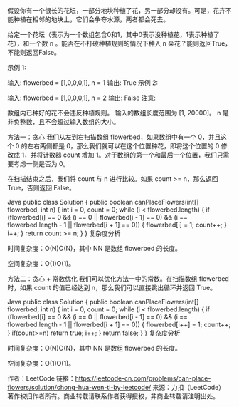 假设你有一个很长的花坛，一部分地块种植了花，另一部分却没有。可是，花卉不能种植在相邻的地块上，它们会争夺水源，两者都会死去。

给定一个花坛（表示为一个数组包含0和1，其中0表示没种植花，1表示种植了花），和一个数 n 。能否在不打破种植规则的情况下种入 n 朵花？能则返回True，不能则返回False。

示例 1:

输入: flowerbed = [1,0,0,0,1], n = 1
输出: True
示例 2:

输入: flowerbed = [1,0,0,0,1], n = 2
输出: False
注意:

数组内已种好的花不会违反种植规则。
输入的数组长度范围为 [1, 20000]。
n 是非负整数，且不会超过输入数组的大小。


方法一：贪心
我们从左到右扫描数组 flowerbed，如果数组中有一个 0，并且这个 0 的左右两侧都是 0，那么我们就可以在这个位置种花，即将这个位置的 0 修改成 1，并将计数器 count 增加 1。对于数组的第一个和最后一个位置，我们只需要考虑一侧是否为 0。

在扫描结束之后，我们将 count 与 n 进行比较。如果 count >= n，那么返回 True，否则返回 False。

Java
public class Solution {
    public boolean canPlaceFlowers(int[] flowerbed, int n) {
        int i = 0, count = 0;
        while (i < flowerbed.length) {
            if (flowerbed[i] == 0 && (i == 0 || flowerbed[i - 1] == 0) && (i == flowerbed.length - 1 || flowerbed[i + 1] == 0)) {
                flowerbed[i] = 1;
                count++;
            }
            i++;
        }
        return count >= n;
    }
}
复杂度分析

时间复杂度：O(N)O(N)，其中 NN 是数组 flowerbed 的长度。

空间复杂度：O(1)O(1)。

方法二：贪心 + 常数优化
我们可以优化方法一中的常数。在扫描数组 flowerbed 时，如果 count 的值已经达到 n，那么我们可以直接跳出循环并返回 True。

Java
public class Solution {
    public boolean canPlaceFlowers(int[] flowerbed, int n) {
        int i = 0, count = 0;
        while (i < flowerbed.length) {
            if (flowerbed[i] == 0 && (i == 0 || flowerbed[i - 1] == 0) && (i == flowerbed.length - 1 || flowerbed[i + 1] == 0)) {
                flowerbed[i++] = 1;
                count++;
            }
             if(count>=n)
                return true;
            i++;
        }
        return false;
    }
}
复杂度分析

时间复杂度：O(N)O(N)，其中 NN 是数组 flowerbed 的长度。

空间复杂度：O(1)O(1)。

作者：LeetCode
链接：https://leetcode-cn.com/problems/can-place-flowers/solution/chong-hua-wen-ti-by-leetcode/
来源：力扣（LeetCode）
著作权归作者所有。商业转载请联系作者获得授权，非商业转载请注明出处。